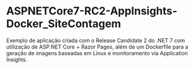 # ASPNETCore7-RC2-AppInsights-Docker_SiteContagem
Exemplo de aplicação criada com o Release Candidate 2 do .NET 7 com utilização de ASP.NET Core + Razor Pages, além de um Dockerfile para a geração de imagens baseadas em Linux e monitoramento via Application Insights.
